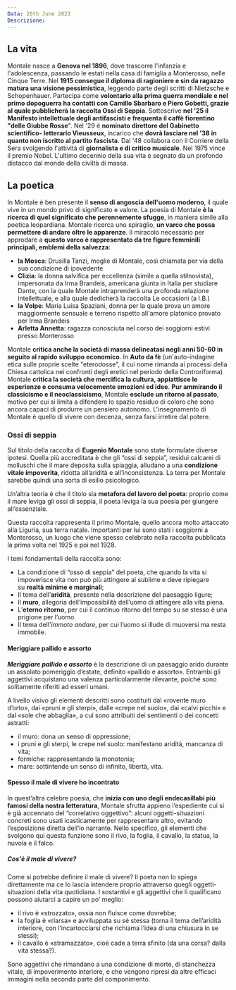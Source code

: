 ```yaml
---
Data: 26th June 2023
Descrizione: 
---
```

## La vita
Montale nasce a **Genova nel 1896**, dove trascorre l'infanzia e l'adolescenza, passando le estati nella casa di famiglia a Monterosso, nelle Cinque Terre. Nel **1915 consegue il diploma di ragioniere e sin da ragazzo matura una visione pessimistica**, leggendo parte degli scritti di Nietzsche e Schopenhauer.
Partecipa come **volontario alla prima guerra mondiale e nel primo dopoguerra ha contatti con Camillo Sbarbaro e Piero Gobetti, grazie al quale pubblicherà la raccolta Ossi di Seppia**.
Sottoscrive **nel '25 il Manifesto intellettuale degli antifascisti e frequenta il caffè
fiorentino "delle Giubbe Rosse**". 
Nel '29 è **nominato direttore del Gabinetto scientifico- letterario Vieusseux**, incarico che **dovrà lasciare nel '38 in quanto non iscritto al partito fascista**.
Dal '48 collabora con il Corriere della Sera svolgendo l'attività di **giornalista e di critico musicale**. Nel 1975 vince il premio Nobel.
L'ultimo decennio della sua vita è segnato da un profondo distacco dal mondo della civiltà di massa.

## La poetica
In Montale è ben presente il **senso di angoscia dell'uomo moderno**, il quale vive in un mondo privo di significato e valore. La poesia di Montale **è la ricerca di quel significato che perennemente sfugge**, in maniera simile alla poetica leopardiana.
Montale ricerca uno spiraglio, **un varco che possa permettere di andare oltre le apparenze**. Il miracolo necessario per approdare a **questo varco è rappresentato da tre figure femminili principali, emblemi della salvezza**:

- **la Mosca**: Drusilla Tanzi, moglie di Montale, così chiamata per via della sua condizione di ipovedente
- **Clizia**: la donna salvifica per eccellenza (simile a quella stilnovista), impersonata da Irma Brandeis, americana giunta in Italia per studiare Dante, con la quale Montale intraprenderà una profonda relazione intellettuale, e alla quale dedicherà la raccolta Le occasioni (a I.B.)
- **la Volpe**: Maria Luisa Spaziani, donna per la quale prova un amore maggiormente sensuale e terreno rispetto all'amore platonico provato per Irma Brandeis
- **Arletta Annetta**: ragazza conosciuta nel corso dei soggiorni estivi presso Monterosso

Montale **critica anche la società di massa delineatasi negli anni 50-60 in seguito al rapido sviluppo economico**. In **Auto da fè** (un'auto-indagine etica sulle proprie scelte "eterodosse", il cui nome rimanda ai processi della Chiesa cattolica nei confronti degli eretici nel periodo della Controriforma) Montale **critica la società che mercifica la cultura, appiattisce le esperienze e consuma velocemente emozioni ed idee**.
**Pur ammirando il classicismo e il neoclassicismo**, Montale **esclude un ritorno al passato**, motivo per cui si limita a difendere lo spazio residuo di coloro che sono ancora capaci di produrre un pensiero autonomo.
L'insegnamento di Montale è quello di vivere con decenza, senza farsi irretire dal potere.

### Ossi di seppia
Sul titolo della raccolta di **Eugenio Montale** sono state formulate diverse ipotesi. Quella più accreditata è che gli “ossi di seppia”, residui calcarei di molluschi che il mare deposita sulla spiaggia, alludano a una **condizione vitale impoverita**, ridotta all’aridità e all’inconsistenza. La terra per Montale sarebbe quindi una sorta di esilio psicologico.

Un’altra teoria è che il titolo sia **metafora del lavoro del poeta**: proprio come il mare leviga gli ossi di seppia, il poeta leviga la sua poesia per giungere all’essenziale.

Questa raccolta rappresenta il primo Montale, quello ancora molto attaccato alla Liguria, sua terra natale. Importanti per lui sono stati i soggiorni a Monterosso, un luogo che viene spesso celebrato nella raccolta pubblicata la prima volta nel 1925 e poi nel 1928.

I temi fondamentali della raccolta sono:

- La condizione di “osso di seppia” del poeta, che quando la vita si impoverisce vita non può più attingere al sublime e deve ripiegare su **realtà minime e marginali**;
- Il tema dell’**aridità**, presente nella descrizione del paesaggio ligure;
- Il **muro**, allegoria dell’impossibilità dell’uomo di attingere alla vita piena.
- L’**eterno ritorno**, per cui il continuo ritorno del tempo su se stesso è una prigione per l’uomo
- Il tema dell'_immoto andare_, per cui l’uomo si illude di muoversi ma resta immobile.

#### Meriggiare pallido e assorto
**_Meriggiare pallido e assorto_** è la descrizione di un paesaggio arido durante un assolato pomeriggio d’estate, definito «pallido e assorto». Entrambi gli aggettivi acquistano una valenza particolarmente rilevante, poiché sono solitamente riferiti ad esseri umani.

A livello visivo gli elementi descritti sono costituiti dal «rovente muro d’orto», dai «pruni e gli sterpi», dalle «crepe nel suolo», dai «calvi picchi» e dal «sole che abbaglia», a cui sono attribuiti dei sentimenti o dei concetti astratti:

- il muro: dona un senso di oppressione;
- i pruni e gli sterpi, le crepe nel suolo: manifestano aridità, mancanza di vita;
- formiche: rappresentando la monotonia;
- mare: sottintende un senso di infinito, libertà, vita.

#### Spesso il male di vivere ho incontrato
In quest’altra celebre poesia, che **inizia con uno degli endecasillabi più famosi della nostra letteratura**, Montale sfrutta appieno l’espediente cui si è già accennato del “correlativo oggettivo”: alcuni oggetti-situazioni concreti sono usati icasticamente per rappresentare altro, evitando l’esposizione diretta dell’io narrante. Nello specifico, gli elementi che svolgono qui questa funzione sono il rivo, la foglia, il cavallo, la statua, la nuvola e il falco.

##### Cos'è il male di vivere?
Come si potrebbe definire il male di vivere? Il poeta non lo spiega direttamente ma ce lo lascia intendere proprio attraverso quegli oggetti-situazioni della vita quotidiana. I sostantivi e gli aggettivi che li qualificano possono aiutarci a capire un po’ meglio:

- il rivo è «strozzato», ossia non fluisce come dovrebbe;
- la foglia è «riarsa» e avviluppata su sé stessa (torna il tema dell’aridità interiore, con l’incartocciarsi che richiama l’idea di una chiusura in se stessi);
- il cavallo è «stramazzato», cioè cade a terra sfinito (da una corsa? dalla vita stessa?).

Sono aggettivi che rimandano a una condizione di morte, di stanchezza vitale, di impoverimento interiore, e che vengono ripresi da altre efficaci immagini nella seconda parte del componimento.